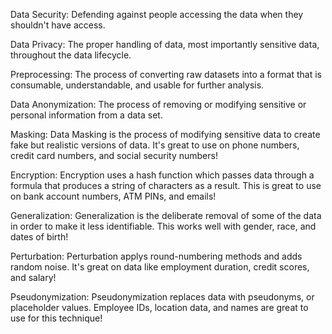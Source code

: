 Data Security: Defending against people accessing the data when they shouldn't have access.

Data Privacy: The proper handling of data, most importantly sensitive data, throughout the data lifecycle.

Preprocessing: The process of converting raw datasets into a format that is consumable, understandable, and usable for further analysis.

Data Anonymization: The process of removing or modifying sensitive or personal information from a data set.

Masking: Data Masking is the process of modifying sensitive data to create fake but realistic versions of data.  It's great to use on phone numbers, credit card numbers, and social security numbers!

Encryption: Encryption uses a hash function which passes data through a formula that produces a string of characters as a result.  This is great to use on bank account numbers, ATM PINs, and emails!

Generalization: Generalization is the deliberate removal of some of the data in order to make it less identifiable.  This works well with gender, race, and dates of birth!

Perturbation: Perturbation applys round-numbering methods and adds random noise.  It's great on data like employment duration, credit scores, and salary!

Pseudonymization: Pseudonymization replaces data with pseudonyms, or placeholder values.  Employee IDs, location data, and names are great to use for this technique!

